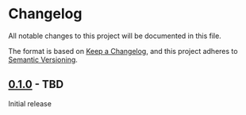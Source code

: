 # Changelog

All notable changes to this project will be documented in this file.

The format is based on [Keep a Changelog](https://keepachangelog.com/en/1.0.0/), and this project adheres
to [Semantic Versioning](https://semver.org/spec/v2.0.0.html).

## [0.1.0] - TBD

Initial release

[Unreleased]: https://github.com/omnigres/omnigres/commits/next/omni_audit

[0.1.0]: [https://github.com/omnigres/omnigres/pull/TBD]
